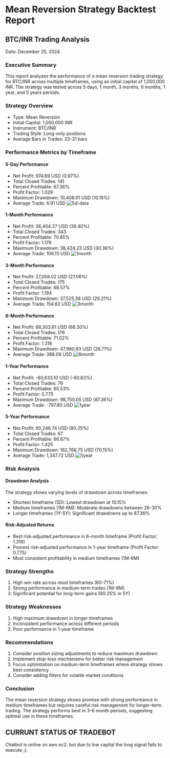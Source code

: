 # Mean Reversion Strategy Backtest Report
## BTC/INR Trading Analysis
Date: December 25, 2024

### Executive Summary
This report analyzes the performance of a mean reversion trading strategy for BTC/INR across multiple timeframes, using an initial capital of 1,000,000 INR. The strategy was tested across 5 days, 1 month, 3 months, 6 months, 1 year, and 5 years periods.


### Strategy Overview
- Type: Mean Reversion
- Initial Capital: 1,000,000 INR
- Instrument: BTC/INR
- Trading Style: Long-only positions
- Average Bars in Trades: 23-31 bars

### Performance Metrics by Timeframe

#### 5-Day Performance
- Net Profit: 974.69 USD (0.97%)
- Total Closed Trades: 141
- Percent Profitable: 67.38%
- Profit Factor: 1.029
- Maximum Drawdown: 10,408.61 USD (10.15%)
- Average Trade: 6.91 USD
![5d-data](./pics/5d.png) 

#### 1-Month Performance
- Net Profit: 36,404.27 USD (36.40%)
- Total Closed Trades: 343
- Percent Profitable: 70.85%
- Profit Factor: 1.179
- Maximum Drawdown: 38,424.23 USD (30.36%)
- Average Trade: 106.13 USD
![1month](./pics/241225_15h16m46s_screenshot.png)

#### 3-Month Performance
- Net Profit: 27,059.02 USD (27.06%)
- Total Closed Trades: 175
- Percent Profitable: 68.57%
- Profit Factor: 1.194
- Maximum Drawdown: 37,525.38 USD (29.21%)
- Average Trade: 154.62 USD
![3month](./pics/241225_15h17m54s_screenshot.png) 

#### 6-Month Performance
- Net Profit: 68,303.61 USD (68.30%)
- Total Closed Trades: 176
- Percent Profitable: 71.02%
- Profit Factor: 1.318
- Maximum Drawdown: 47,980.93 USD (26.71%)
- Average Trade: 388.09 USD
![6month](./pics/241225_15h18m44s_screenshot.png) 

#### 1-Year Performance
- Net Profit: -60,633.10 USD (-60.63%)
- Total Closed Trades: 76
- Percent Profitable: 60.53%
- Profit Factor: 0.775
- Maximum Drawdown: 98,750.05 USD (87.36%)
- Average Trade: -797.80 USD
![1year](./pics/241225_15h19m42s_screenshot.png) 

#### 5-Year Performance
- Net Profit: 90,246.74 USD (90.25%)
- Total Closed Trades: 67
- Percent Profitable: 66.67%
- Profit Factor: 1.425
- Maximum Drawdown: 162,768.75 USD (70.15%)
- Average Trade: 1,347.72 USD
![5year](./pics/241225_15h20m30s_screenshot.png) 

### Risk Analysis

#### Drawdown Analysis
The strategy shows varying levels of drawdown across timeframes:
- Shortest timeframe (5D): Lowest drawdown at 10.15%
- Medium timeframes (1M-6M): Moderate drawdowns between 26-30%
- Longer timeframes (1Y-5Y): Significant drawdowns up to 87.36%

#### Risk-Adjusted Returns
- Best risk-adjusted performance in 6-month timeframe (Profit Factor: 1.318)
- Poorest risk-adjusted performance in 1-year timeframe (Profit Factor: 0.775)
- Most consistent profitability in medium timeframes (1M-6M)

### Strategy Strengths
1. High win rate across most timeframes (60-71%)
2. Strong performance in medium-term trades (1M-6M)
3. Significant potential for long-term gains (90.25% in 5Y)

### Strategy Weaknesses
1. High maximum drawdown in longer timeframes
2. Inconsistent performance across different periods
3. Poor performance in 1-year timeframe

### Recommendations
1. Consider position sizing adjustments to reduce maximum drawdown
2. Implement stop-loss mechanisms for better risk management
3. Focus optimization on medium-term timeframes where strategy shows best consistency
4. Consider adding filters for volatile market conditions

### Conclusion
The mean reversion strategy shows promise with strong performance in medium timeframes but requires careful risk management for longer-term trading. The strategy performs best in 3-6 month periods, suggesting optimal use in these timeframes.

## CURRUNT STATUS OF TRADEBOT

Chatbot is online on aws ec2.
but due to low capital the long signal fails to execute ;(.



